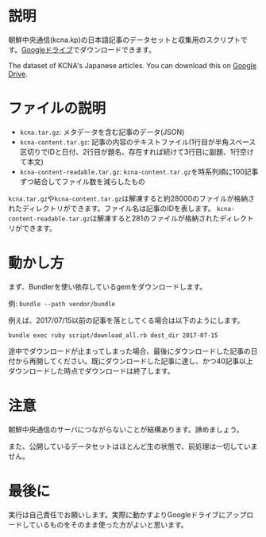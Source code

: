 # 説明

朝鮮中央通信(kcna.kp)の日本語記事のデータセットと収集用のスクリプトです。[Googleドライブ](https://drive.google.com/drive/folders/0B7AO2iTYHQtoc2cySnhubUZ5NGM?usp=sharing)でダウンロードできます。

The dataset of KCNA's Japanese articles. You can download this on [Google Drive](https://drive.google.com/drive/folders/0B7AO2iTYHQtoc2cySnhubUZ5NGM?usp=sharing).

# ファイルの説明

* `kcna.tar.gz`: メタデータを含む記事のデータ(JSON)
* `kcna-content.tar.gz`: 記事の内容のテキストファイル(1行目が半角スペース区切りでIDと日付、2行目が題名、存在すれば続けて3行目に副題、1行空けて本文)
* `kcna-content-readable.tar.gz`: `kcna-content.tar.gz`を時系列順に100記事ずつ結合してファイル数を減らしたもの

`kcna.tar.gz`や`kcna-content.tar.gz`は解凍すると約28000のファイルが格納されたディレクトリができます。ファイル名は記事のIDを表します。
`kcna-content-readable.tar.gz`は解凍すると281のファイルが格納されたディレクトリができます。

# 動かし方

まず、Bundlerを使い依存しているgemをダウンロードします。

例: `bundle --path vendor/bundle`

例えば、2017/07/15以前の記事を落としてくる場合は以下のようにします。

`bundle exec ruby script/download_all.rb dest_dir 2017-07-15`

途中でダウンロードが止まってしまった場合、最後にダウンロードした記事の日付から再開してください。既にダウンロードした記事に達し、かつ40記事以上ダウンロードした時点でダウンロードは終了します。

# 注意

朝鮮中央通信のサーバにつながらないことが結構あります。諦めましょう。

また、公開しているデータセットはほとんど生の状態で、前処理は一切していません。

# 最後に

実行は自己責任でお願いします。実際に動かすよりGoogleドライブにアップロードしているものをそのまま使った方がよいと思います。
